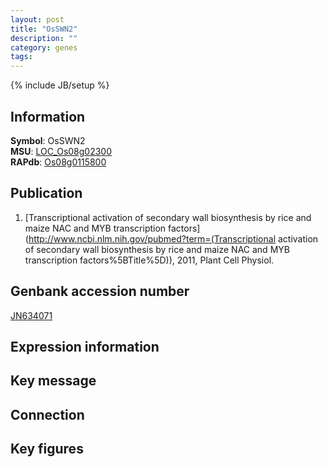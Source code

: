 ```yaml
---
layout: post
title: "OsSWN2"
description: ""
category: genes
tags: 
---
```

{% include JB/setup %}

## Information
__Symbol__: OsSWN2  
__MSU__: [LOC_Os08g02300](http://rice.plantbiology.msu.edu/cgi-bin/ORF_infopage.cgi?orf=LOC_Os08g02300)  
__RAPdb__: [Os08g0115800](http://rapdb.dna.affrc.go.jp/viewer/gbrowse_details/irgsp1?name=Os08g0115800)  

## Publication
1. [Transcriptional activation of secondary wall biosynthesis by rice and maize NAC and MYB transcription factors](http://www.ncbi.nlm.nih.gov/pubmed?term=(Transcriptional activation of secondary wall biosynthesis by rice and maize NAC and MYB transcription factors%5BTitle%5D)), 2011, Plant Cell Physiol.

## Genbank accession number
[JN634071](http://www.ncbi.nlm.nih.gov/nuccore/JN634071)

## Expression information

## Key message

## Connection

## Key figures


